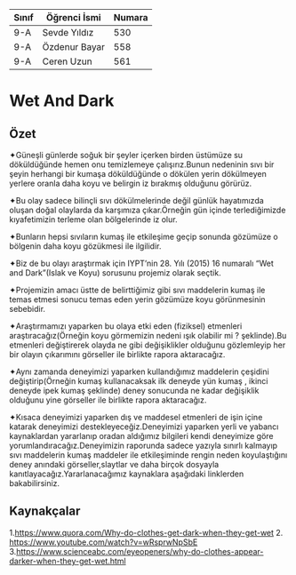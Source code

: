 



Sınıf | Öğrenci İsmi  | Numara
-------|----------------|--------
9-A  | Sevde Yıldız | 530
9-A  | Özdenur Bayar | 558
9-A  | Ceren Uzun | 561

#  Wet And Dark
## Özet
✦Güneşli günlerde soğuk bir şeyler içerken birden üstümüze su döküldüğünde hemen onu temizlemeye çalışırız.Bunun nedeninin sıvı bir şeyin herhangi bir kumaşa döküldüğünde o dökülen yerin dökülmeyen yerlere oranla daha koyu ve belirgin iz bırakmış olduğunu görürüz.

✦Bu olay sadece bilinçli sıvı dökülmelerinde değil günlük hayatımızda oluşan doğal olaylarda da karşımıza çıkar.Örneğin gün içinde terlediğimizde kıyafetimizin terleme olan bölgelerinde iz olur.

✦Bunların hepsi sıvıların kumaş ile etkileşime geçip sonunda gözümüze o bölgenin daha koyu gözükmesi ile ilgilidir.

✦Biz de bu olayı araştırmak için IYPT’nin 28. Yılı (2015) 16 numaralı “Wet and Dark”(Islak ve Koyu) sorusunu projemiz olarak seçtik.

✦Projemizin amacı üstte de belirttiğimiz gibi sıvı maddelerin kumaş ile temas etmesi sonucu temas eden yerin gözümüze koyu görünmesinin sebebidir.

✦Araştırmamızı yaparken bu olaya etki eden (fiziksel) etmenleri araştıracağız(Örneğin koyu görmemizin nedeni ışık olabilir mi ? şeklinde).Bu etmenleri değiştirerek olayda ne gibi değişiklikler olduğunu gözlemleyip her bir olayın çıkarımını görseller ile birlikte rapora aktaracağız.

✦Aynı zamanda deneyimizi yaparken kullandığımız maddelerin çeşidini değiştirip(Örneğin kumaş kullanacaksak ilk deneyde yün kumaş , ikinci deneyde ipek kumaş şeklinde) deney sonucunda ne kadar değişiklik olduğunu yine görseller ile birlikte rapora aktaracağız.

✦Kısaca deneyimizi yaparken dış ve maddesel etmenleri de işin içine katarak deneyimizi destekleyeceğiz.Deneyimizi yaparken yerli ve yabancı kaynaklardan yararlanıp oradan aldığımız bilgileri kendi deneyimize göre yorumlandıracağız.Deneyimizin raporunda sadece yazıyla sınırlı kalmayıp sıvı maddelerin kumaş maddeler ile etkileşiminde rengin neden koyulaştığını deney anındaki görseller,slaytlar ve daha birçok dosyayla kanıtlayacağız.Yararlanacağımız kaynaklara aşağıdaki linklerden bakabilirsiniz.

## Kaynakçalar  


 1.https://www.quora.com/Why-do-clothes-get-dark-when-they-get-wet
 2. https://www.youtube.com/watch?v=wRsprwNpSbE
 3.https://www.scienceabc.com/eyeopeners/why-do-clothes-appear-darker-when-they-get-wet.html


